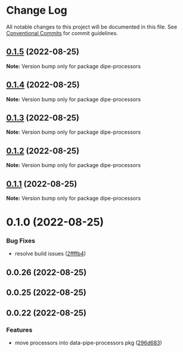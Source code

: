 # Change Log

All notable changes to this project will be documented in this file.
See [Conventional Commits](https://conventionalcommits.org) for commit guidelines.

## [0.1.5](https://github.com/DavideBruner/data-pipe/compare/dipe-processors@0.1.1...dipe-processors@0.1.5) (2022-08-25)

**Note:** Version bump only for package dipe-processors





## [0.1.4](https://github.com/DavideBruner/data-pipe/compare/dipe-processors@0.1.1...dipe-processors@0.1.4) (2022-08-25)

**Note:** Version bump only for package dipe-processors





## [0.1.3](https://github.com/DavideBruner/data-pipe/compare/dipe-processors@0.1.1...dipe-processors@0.1.3) (2022-08-25)

**Note:** Version bump only for package dipe-processors





## [0.1.2](https://github.com/DavideBruner/data-pipe/compare/dipe-processors@0.1.1...dipe-processors@0.1.2) (2022-08-25)

**Note:** Version bump only for package dipe-processors





## [0.1.1](https://github.com/DavideBruner/data-pipe/compare/dipe-processors@0.1.0...dipe-processors@0.1.1) (2022-08-25)

**Note:** Version bump only for package dipe-processors





# 0.1.0 (2022-08-25)


### Bug Fixes

* resolve build issues ([2ffffb4](https://github.com/DavideBruner/data-pipe/commit/2ffffb4f1364a8d17a0799e86284cfc34147d65a))



## 0.0.26 (2022-08-25)



## 0.0.25 (2022-08-25)



## 0.0.22 (2022-08-25)


### Features

* move processors into data-pipe-processors pkg ([296d683](https://github.com/DavideBruner/data-pipe/commit/296d6830aa192b68dda79fc5ab143c4cceb3ddea))
